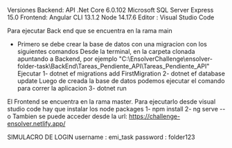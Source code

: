 Versiones 
Backend:
API .Net Core 6.0.102
Microsoft SQL Server Express 15.0
Frontend:
Angular CLI 13.1.2
Node 14.17.6
Editor : Visual Studio Code

Para ejecutar Back end que se encuentra en la rama main
- Primero se debe crear la base de datos con una migracion con los siguientes comandos
Desde la terminal, en la carpeta clonada apuntando a Backend, por ejemplo "C:\EnsolverChallenge\ensolver-folder-task\BackEnd\Tareas_Pendiente_API\Tareas_Pendiente_API"
Ejecutar  1- dotnet ef migrations add FirstMigration
          2- dotnet ef database update
Luego de creada la base de datos podemos ejecutar el comando para correr la aplicacion
          3- dotnet run


El Frontend se encuentra en la rama master.
Para ejecutarlo desde visual studio code hay que instalar los node packages
 1- npm install
 2- ng serve --o
 Tambien se puede acceder desde la url: https://challenge-ensolver.netlify.app/
 
 SIMULACRO DE LOGIN
 username : emi_task
 password : folder123
